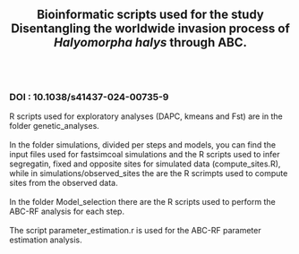 <h2 align="center">Bioinformatic scripts used for the study Disentangling the worldwide invasion process of <i>Halyomorpha halys</i> through ABC.</h2></br></br>
<h3>DOI : 10.1038/s41437-024-00735-9</h3>
R scripts used for exploratory analyses (DAPC, kmeans and Fst) are in the folder genetic_analyses.</br></br>
In the folder simulations, divided per steps and models, you can find the input files used for fastsimcoal simulations and the R scripts used to infer segregatin, fixed and opposite sites for simulated data (compute_sites.R), while in simulations/observed_sites the are the R scrimpts used to compute sites from the observed data.</br></br>
In the folder Model_selection there are the R scripts used to perform the ABC-RF analysis for each step.</br></br>
The script parameter_estimation.r is used for the ABC-RF parameter estimation analysis.</br></br>
